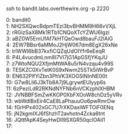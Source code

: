 ssh to bandit.labs.overthewire.org -p 2220

0:  bandit0 <br>
1:  NH2SXQwcBdpmTEzi3bvBHMM9H66vVXjL <br>
2:  rRGizSaX8Mk1RTb1CNQoXTcYZWU6lgzi <br>
3:  aBZ0W5EmUfAf7kHTQeOwd8bauFJ2lAiG <br>
4:  2EW7BBsr6aMMoJ2HjW067dm8EgX26xNe <br>
5:  lrIWWI6bB37kxfiCQZqUdOIYfr6eEeqR <br>
6:  P4L4vucdmLnm8I7Vl7jG1ApGSfjYKqJU <br>
7:  z7WtoNQU2XfjmMtWA8u5rN4vzqu4v99S <br>
8:  TESKZC0XvTetK0S9xNwm25STk5iWrBvP <br>
9:  EN632PlfYiZbn3PhVK3XOGSlNInNE00t <br>
10: G7w8LIi6J3kTb8A7j9LgrywtEUlyyp6s <br>
11: 6zPeziLdR2RKNdNYFNb6nVCKzphlXHBM <br>
12: JVNBBFSmZwKKOP0XbFXOoW8chDz5yVRv <br>
13: wbWdlBxEir4CaE8LaPhauuOo6pwRmrDw <br>
14: fGrHPx402xGC7U7rXKDaxiWFTOiF0ENq <br>
15: jN2kgmIXJ6fShzhT2avhotn4Zcka6tnt <br>
16: JQttfApK4SeyHwDlI9SXGR50qclOAil1 <br>
17: 
